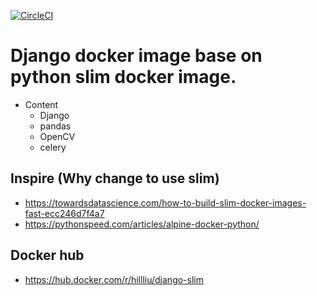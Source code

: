 [![CircleCI](https://circleci.com/gh/HillLiu/docker-django-slim/tree/master.svg?style=svg)](https://circleci.com/gh/HillLiu/docker-django-slim/tree/master)


Django docker image base on python slim docker image.
======
* Content
   * Django
   * pandas
   * OpenCV
   * celery


## Inspire (Why change to use slim)
* https://towardsdatascience.com/how-to-build-slim-docker-images-fast-ecc246d7f4a7
* https://pythonspeed.com/articles/alpine-docker-python/

## Docker hub
   * https://hub.docker.com/r/hillliu/django-slim

